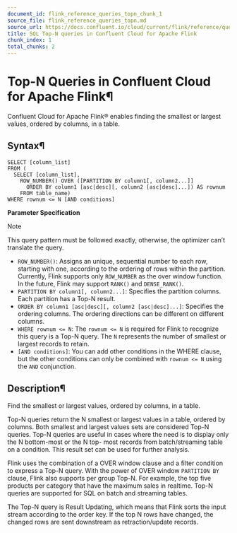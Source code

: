 ```yaml
---
document_id: flink_reference_queries_topn_chunk_1
source_file: flink_reference_queries_topn.md
source_url: https://docs.confluent.io/cloud/current/flink/reference/queries/topn.html
title: SQL Top-N queries in Confluent Cloud for Apache Flink
chunk_index: 1
total_chunks: 2
---
```


# Top-N Queries in Confluent Cloud for Apache Flink¶

Confluent Cloud for Apache Flink® enables finding the smallest or largest values, ordered by columns, in a table.

## Syntax¶

    SELECT [column_list]
    FROM (
      SELECT [column_list],
        ROW_NUMBER() OVER ([PARTITION BY column1[, column2...]]
          ORDER BY column1 [asc|desc][, column2 [asc|desc]...]) AS rownum
        FROM table_name)
    WHERE rownum <= N [AND conditions]

**Parameter Specification**

Note

This query pattern must be followed exactly, otherwise, the optimizer can’t translate the query.

  * `ROW_NUMBER()`: Assigns an unique, sequential number to each row, starting with one, according to the ordering of rows within the partition. Currently, Flink supports only `ROW_NUMBER` as the over window function. In the future, Flink may support `RANK()` and `DENSE_RANK()`.
  * `PARTITION BY column1[, column2...]`: Specifies the partition columns. Each partition has a Top-N result.
  * `ORDER BY column1 [asc|desc][, column2 [asc|desc]...]`: Specifies the ordering columns. The ordering directions can be different on different columns.
  * `WHERE rownum <= N`: The `rownum <= N` is required for Flink to recognize this query is a Top-N query. The `N` represents the number of smallest or largest records to retain.
  * `[AND conditions]`: You can add other conditions in the WHERE clause, but the other conditions can only be combined with `rownum <= N` using the `AND` conjunction.

## Description¶

Find the smallest or largest values, ordered by columns, in a table.

Top-N queries return the N smallest or largest values in a table, ordered by columns. Both smallest and largest values sets are considered Top-N queries. Top-N queries are useful in cases where the need is to display only the N bottom-most or the N top- most records from batch/streaming table on a condition. This result set can be used for further analysis.

Flink uses the combination of a OVER window clause and a filter condition to express a Top-N query. With the power of OVER window `PARTITION BY` clause, Flink also supports per group Top-N. For example, the top five products per category that have the maximum sales in realtime. Top-N queries are supported for SQL on batch and streaming tables.

The Top-N query is Result Updating, which means that Flink sorts the input stream according to the order key. If the top N rows have changed, the changed rows are sent downstream as retraction/update records.
